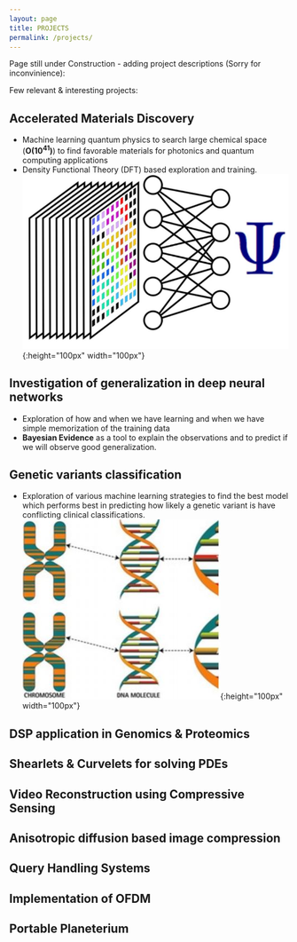 ```yaml
---
layout: page
title: PROJECTS
permalink: /projects/
---
```


Page still under Construction - adding project descriptions (Sorry for inconvinience): 

Few relevant & interesting projects:

## Accelerated Materials Discovery
  * Machine learning quantum physics to search large chemical space (**O(10<sup>41</sup>)**) to find favorable materials for photonics and quantum computing applications
  * Density Functional Theory (DFT) based exploration and training. 
  ![test image](perovskite.JPG){:height="100px" width="100px"}

## Investigation of generalization in deep neural networks
  * Exploration of how and when we have learning and when we have simple memorization of the training data
  * **Bayesian Evidence** as a tool to explain the observations and to predict if we will observe good generalization.


## Genetic variants classification 
  * Exploration of various machine learning strategies to find the best model which performs best in predicting how likely a genetic variant is have conflicting clinical classifications. 
  ![image 3](genomic.jpg){:height="100px" width="100px"}

## DSP application in Genomics & Proteomics
## Shearlets & Curvelets for solving PDEs
## Video Reconstruction using Compressive Sensing
## Anisotropic diffusion based image compression
## Query Handling Systems
## Implementation of OFDM
## Portable Planeterium
